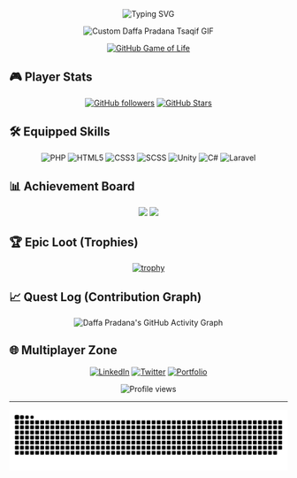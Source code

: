 <div align="center">
  <img src="https://readme-typing-svg.herokuapp.com?font=Press+Start+2P&size=30&duration=4000&pause=1000&color=00FF00&center=true&vCenter=true&width=600&lines=DAFFA+PRADANA+TSAQIF;Web+%26+Game+Developer;Level+Up+Your+Digital+World!" alt="Typing SVG" />
</div>

<p align="center">
  <img src="https://i.imgur.com/your-custom-gif.gif" width="500" alt="Custom Daffa Pradana Tsaqif GIF">
</p>

<div align="center">
  
  [![GitHub Game of Life](https://github4life.herokuapp.com/Daffapradanat.gif?z=6)](https://github.com/Daffapradanat)

</div>

## 🎮 Player Stats

<div align="center">
  
  [![GitHub followers](https://img.shields.io/github/followers/Daffapradanat?style=for-the-badge&logo=github&logoColor=white&labelColor=black&color=00FF00)](https://github.com/Daffapradanat)
  [![GitHub Stars](https://img.shields.io/github/stars/Daffapradanat?style=for-the-badge&logo=github&logoColor=white&labelColor=black&color=FFFF00)](https://github.com/Daffapradanat)

</div>

## 🛠️ Equipped Skills

<div align="center">

  ![PHP](https://img.shields.io/badge/-PHP-777BB4?style=for-the-badge&logo=php&logoColor=white)
  ![HTML5](https://img.shields.io/badge/-HTML5-E34F26?style=for-the-badge&logo=html5&logoColor=white)
  ![CSS3](https://img.shields.io/badge/-CSS3-1572B6?style=for-the-badge&logo=css3&logoColor=white)
  ![SCSS](https://img.shields.io/badge/-SCSS-CC6699?style=for-the-badge&logo=sass&logoColor=white)
  ![Unity](https://img.shields.io/badge/-Unity-000000?style=for-the-badge&logo=unity&logoColor=white)
  ![C#](https://img.shields.io/badge/-C%23-239120?style=for-the-badge&logo=c-sharp&logoColor=white)
  ![Laravel](https://img.shields.io/badge/-Laravel-FF2D20?style=for-the-badge&logo=laravel&logoColor=white)

</div>

## 📊 Achievement Board

<div align="center">
  <img height="180em" src="https://github-readme-stats-eight-theta.vercel.app/api?username=Daffapradanat&show_icons=true&theme=chartreuse-dark&include_all_commits=true&count_private=true"/>
  <img height="180em" src="https://github-readme-stats-eight-theta.vercel.app/api/top-langs/?username=Daffapradanat&layout=compact&langs_count=8&theme=chartreuse-dark"/>
</div>

## 🏆 Epic Loot (Trophies)

<div align="center">
  
  [![trophy](https://github-profile-trophy.vercel.app/?username=Daffapradanat&theme=matrix&column=7)](https://github.com/ryo-ma/github-profile-trophy)

</div>

## 📈 Quest Log (Contribution Graph)

<div align="center">
  <img src="https://github-readme-activity-graph.vercel.app/graph?username=Daffapradanat&theme=chartreuse-dark" alt="Daffa Pradana's GitHub Activity Graph">
</div>

## 🌐 Multiplayer Zone

<div align="center">

  [![LinkedIn](https://img.shields.io/badge/Join_Party_on_LinkedIn-0077B5?style=for-the-badge&logo=linkedin&logoColor=white)](https://www.linkedin.com/in/your-linkedin/)
  [![Twitter](https://img.shields.io/badge/Send_Signal_on_Twitter-1DA1F2?style=for-the-badge&logo=twitter&logoColor=white)](https://twitter.com/your-twitter)
  [![Portfolio](https://img.shields.io/badge/Visit_My_HQ_(Portfolio)-FF5722?style=for-the-badge&logo=todoist&logoColor=white)](https://your-portfolio-url.com)

</div>

<div align="center">
  <img src="https://komarev.com/ghpvc/?username=Daffapradanat&style=for-the-badge&color=00FF00" alt="Profile views"/>
</div>

---

<div align="center">
  <img src="https://raw.githubusercontent.com/platane/snk/output/github-contribution-grid-snake.svg" alt="Snake animation" />
</div>
